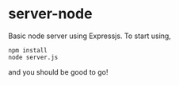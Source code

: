 # server-node

Basic node server using Expressjs. To start using,

```
npm install
node server.js
```
and you should be good to go!